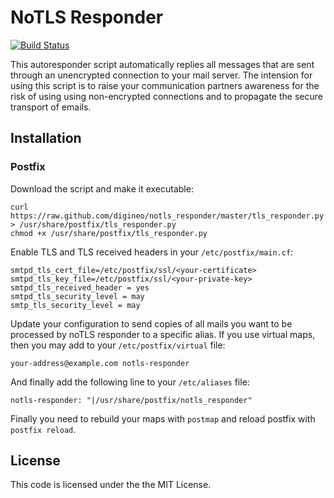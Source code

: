 NoTLS Responder
===============

[![Build Status](https://travis-ci.org/digineo/notls_responder.png?branch=master)](https://travis-ci.org/digineo/notls_responder)

This autoresponder script automatically replies all messages that are sent through an unencrypted connection to your mail server.
The intension for using this script is to raise your communication partners awareness for the risk of using using non-encrypted connections and to propagate the secure transport of emails.

Installation
------------

### Postfix

Download the script and make it executable:

    curl https://raw.github.com/digineo/notls_responder/master/tls_responder.py > /usr/share/postfix/tls_responder.py
    chmod +x /usr/share/postfix/tls_responder.py

Enable TLS and TLS received headers in your `/etc/postfix/main.cf`:

    smtpd_tls_cert_file=/etc/postfix/ssl/<your-certificate>
    smtpd_tls_key_file=/etc/postfix/ssl/<your-private-key>
    smtpd_tls_received_header = yes
    smtpd_tls_security_level = may
    smtp_tls_security_level = may

Update your configuration to send copies of all mails you want to be processed by noTLS responder to a specific alias.
If you use virtual maps, then you may add to your `/etc/postfix/virtual` file:

    your-address@example.com notls-responder

And finally add the following line to your `/etc/aliases` file:

    notls-responder: "|/usr/share/postfix/notls_responder"

Finally you need to rebuild your maps with `postmap` and reload postfix with `postfix reload`.


License
----------

This code is licensed under the the MIT License.
